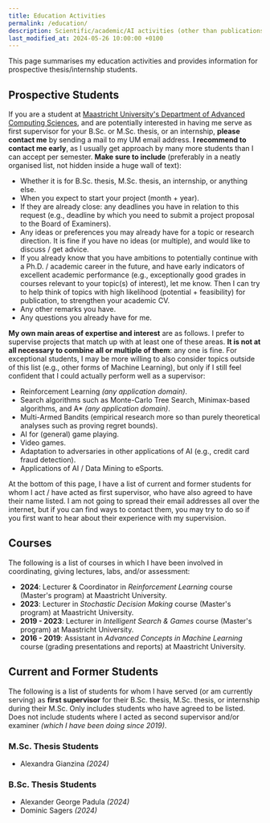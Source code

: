 ```yaml
---
title: Education Activities
permalink: /education/
description: Scientific/academic/AI activities (other than publications).
last_modified_at: 2024-05-26 10:00:00 +0100
---
```


This page summarises my education activities and provides information for prospective thesis/internship students.

## Prospective Students

If you are a student at [Maastricht University's Department of Advanced Computing Sciences](https://www.maastrichtuniversity.nl/dacs),
and are potentially interested in having me serve as first supervisor for your B.Sc. or M.Sc. thesis, or an internship, **please contact me** 
by sending a mail to my UM email address. **I recommend to contact me early**, as I usually get approach by many more students than I can
accept per semester. **Make sure to include** (preferably in a neatly organised list, not hidden inside a huge wall of text):

- Whether it is for B.Sc. thesis, M.Sc. thesis, an internship, or anything else.
- When you expect to start your project (month + year).
- If they are already close: any deadlines you have in relation to this request (e.g., deadline by which you need to submit a project proposal to the Board of Examiners).
- Any ideas or preferences you may already have for a topic or research direction. It is fine if you have no ideas (or multiple), and would like to discuss / get advice.
- If you already know that you have ambitions to potentially continue with a Ph.D. / academic career in the future, and have early indicators of excellent academic
performance (e.g., exceptionally good grades in courses relevant to your topic(s) of interest), let me know. Then I can try to help think of topics with high
likelihood (potential + feasibility) for publication, to strengthen your academic CV.
- Any other remarks you have.
- Any questions you already have for me.

**My own main areas of expertise and interest** are as follows. I prefer to supervise projects that match up with at least one of these areas.
**It is not at all necessary to combine all or multiple of them**: any one is fine. For exceptional students, I may be more willing to
also consider topics outside of this list (e.g., other forms of Machine Learning), but only if I still feel confident that I could actually 
perform well as a supervisor:

- Reinforcement Learning *(any application domain)*.
- Search algorithms such as Monte-Carlo Tree Search, Minimax-based algorithms, and A* *(any application domain)*.
- Multi-Armed Bandits (empirical research more so than purely theoretical analyses such as proving regret bounds).
- AI for (general) game playing.
- Video games.
- Adaptation to adversaries in other applications of AI (e.g., credit card fraud detection).
- Applications of AI / Data Mining to eSports.

At the bottom of this page, I have a list of current and former students for whom I act / have acted as first supervisor,
who have also agreed to have their name listed. I am not going to spread their email addresses all over the internet, but 
if you can find ways to contact them, you may try to do so if you first want to hear about their experience with my supervision.

## Courses

The following is a list of courses in which I have been involved in coordinating, giving lectures, labs, and/or assessment:

- **2024**: Lecturer & Coordinator in *Reinforcement Learning* course (Master's program) at Maastricht University.
- **2023**: Lecturer in *Stochastic Decision Making* course (Master's program) at Maastricht University.
- **2019 - 2023**: Lecturer in *Intelligent Search & Games* course (Master's program) at Maastricht University.
- **2016 - 2019**: Assistant in *Advanced Concepts in Machine Learning* course (grading presentations and reports) at Maastricht University.

## Current and Former Students

The following is a list of students for whom I have served (or am currently serving) as **first supervisor** for their B.Sc. thesis,
M.Sc. thesis, or internship during their M.Sc. Only includes students who have agreed to be listed. Does not include students where
I acted as second supervisor and/or examiner *(which I have been doing since 2019)*.

### M.Sc. Thesis Students

- Alexandra Gianzina *(2024)*

### B.Sc. Thesis Students

- Alexander George Padula *(2024)*
- Dominic Sagers *(2024)*
